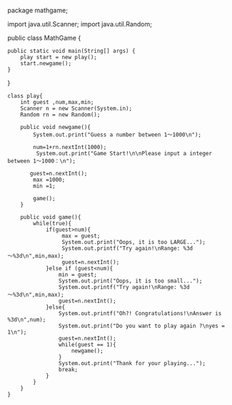 package mathgame;

import java.util.Scanner;
import java.util.Random;

public class MathGame {

    
    public static void main(String[] args) {
        play start = new play();
        start.newgame();
    }
    
}

    class play{
        int guest ,num,max,min;
        Scanner n = new Scanner(System.in);
        Random rn = new Random();
        
        public void newgame(){
            System.out.print("Guess a number between 1～1000\n");

            num=1+rn.nextInt(1000);
             System.out.print("Game Start!\n\nPlease input a integer between 1～1000：\n");
             
           guest=n.nextInt();
            max =1000;
            min =1;
            
            game();
        }
        
        public void game(){
            while(true){
                if(guest>num){
                     max = guest;
                     System.out.print("Oops, it is too LARGE...");
                     System.out.printf("Try again!\nRange: %3d～%3d\n",min,max);
                     guest=n.nextInt();
                }else if (guest<num){
                    min = guest;
                    System.out.print("Oops, it is too small...");
                    System.out.printf("Try again!\nRange: %3d～%3d\n",min,max);
                    guest=n.nextInt();
                }else{
                    System.out.printf("Oh?! Congratulations!\nAnswer is %3d\n",num);
                    System.out.print("Do you want to play again ?\nyes = 1\n");
                    guest=n.nextInt();
                    while(guest == 1){
                        newgame();
                    }
                    System.out.print("Thank for your playing...");
                    break;
                }
            }
        }
    }
